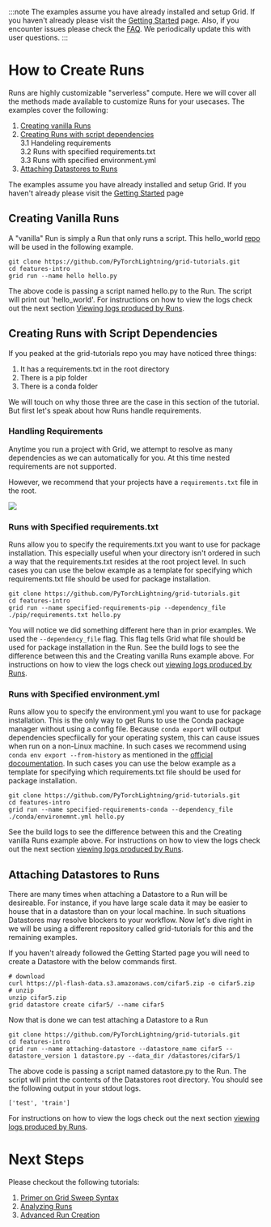 :::note
The examples assume you have already installed and setup Grid. If you haven't already please visit the [Getting Started](https://docs.grid.ai/getting-started) page.
Also, if you encounter issues please check the [FAQ](https://docs.grid.ai/features/runs/troubleshooting.md). We periodically update this with user questions.
:::

# How to Create Runs
Runs are highly customizable "serverless" compute. Here we will cover all the methods made available to customize Runs for your usecases. The examples cover the following:
1. [Creating vanilla Runs](https://docs.grid.ai/features/runs#creating-vanilla-runs)
2. [Creating Runs with script dependencies](https://docs.grid.ai/features/runs#creating-runs-with-script-dependencies)  
  3.1 Handeling requirements  
  3.2 Runs with specified requirements.txt  
  3.3 Runs with specified environment.yml
3. [Attaching Datastores to Runs](https://docs.grid.ai/features/runs#attaching-datastores-to-runs)

The examples assume you have already installed and setup Grid. If you haven't already please visit the [Getting Started](https://docs.grid.ai/getting-started) page
## Creating Vanilla Runs
A "vanilla" Run is simply a Run that only runs a script. This hello_world [repo](https://github.com/oojo12/hello_world/tree/main) will be used in the following example.

```text
git clone https://github.com/PyTorchLightning/grid-tutorials.git
cd features-intro
grid run --name hello hello.py
```

The above code is passing a script named hello.py to the Run. The script will print out 'hello_world'. For instructions on how to view the logs check out the
next section [Viewing logs produced by Runs](https://docs.grid.ai/features/runs/analyzing-runs#viewing-logs).

## Creating Runs with Script Dependencies
If you peaked at the grid-tutorials repo you may have noticed three things:
1. It has a requirements.txt in the root directory
2. There is a pip folder
3. There is a conda folder

We will touch on why those three are the case in this section of the tutorial. But first let's speak about how Runs handle requirements.

### Handling Requirements
Anytime you run a project with Grid, we attempt to resolve as many dependencies as we can automatically for you. At this time nested requirements are not supported.

However, we recommend that your projects have a `requirements.txt` file in the root.

![](/images/runs/requirements.png)

### Runs with Specified requirements.txt
Runs allow you to specify the requirements.txt you want to use for package installation. This especially useful when your directory isn't ordered in such a way that the
requirements.txt resides at the root project level. In such cases you can use the below example as a template for specifying which requirements.txt file should be used
for package installation.

```text
git clone https://github.com/PyTorchLightning/grid-tutorials.git
cd features-intro
grid run --name specified-requirements-pip --dependency_file ./pip/requirements.txt hello.py
```

You will notice we did something different here than in prior examples. We used the `--dependency_file` flag. This flag tells Grid what file
should be used for package installation in the Run. See the build logs to see the difference between this and the Creating vanilla Runs example above.
For instructions on how to view the logs check out [viewing logs produced by Runs](https://docs.grid.ai/features/runs/analyzing-runs#viewing-logs).

### Runs with Specified environment.yml
Runs allow you to specify the environment.yml you want to use for package installation. This is the only way to get Runs to use the Conda package manager without using a config file.
Because `conda export` will output dependencies specfiically for your operating system, this can cause issues when run on a non-Linux machine. In such cases we recommend using
`conda env export --from-history` as mentioned in the [official docoumentation](https://docs.conda.io/projects/conda/en/latest/user-guide/tasks/manage-environments.html#exporting-an-environment-file-across-platforms).
In such cases you can use the below example as a template for specifying which requirements.txt file should be used
for package installation.

```text
git clone https://github.com/PyTorchLightning/grid-tutorials.git
cd features-intro
grid run --name specified-requirements-conda --dependency_file ./conda/environemnt.yml hello.py
```

See the build logs to see the difference between this and the Creating vanilla Runs example above.
For instructions on how to view the logs check out the next section [viewing logs produced by Runs](https://docs.grid.ai/features/runs/analyzing-runs#viewing-logs).

## Attaching Datastores to Runs
There are many times when attaching a Datastore to a Run will be desireable. For instance, if you have large scale data it may be easier to house that in a datastore than on your local machine. 
In such situations Datastores may resolve blockers to your workflow. Now let's dive right in we will be using a different repository called grid-tutorials for this and the 
remaining examples. 

If you haven't already followed the Getting Started page you will need to create a Datastore with the below commands first.
```text
# download
curl https://pl-flash-data.s3.amazonaws.com/cifar5.zip -o cifar5.zip
# unzip
unzip cifar5.zip
grid datastore create cifar5/ --name cifar5
```

Now that is done we can test attaching a Datastore to a Run
```text
git clone https://github.com/PyTorchLightning/grid-tutorials.git
cd features-intro
grid run --name attaching-datastore --datastore_name cifar5 --datastore_version 1 datastore.py --data_dir /datastores/cifar5/1
```

The above code is passing a script named datastore.py to the Run. The script will print the contents of the Datastores root directory. You should see the following
output in your stdout logs.

```text
['test', 'train']
```

For instructions on how to view the logs check out the next section [viewing logs produced by Runs](https://docs.grid.ai/features/runs/analyzing-runs#viewing-logs).

# Next Steps
Please checkout the following tutorials:
1. [Primer on Grid Sweep Syntax](https://docs.grid.ai/features/runs/sweep-syntax)
2. [Analyzing Runs](https://docs.grid.ai/features/runs/analyzing-runs)
3. [Advanced Run Creation](https://docs.grid.ai/features/runs/adv-creating-runs)
